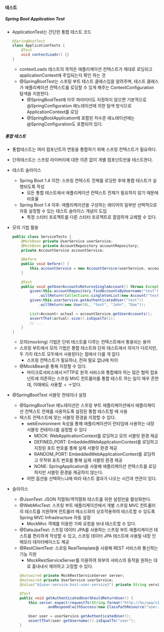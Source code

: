 #### 테스트

##### Spring Boot Application Test

- ApplicationTest는 간단한 통합 테스트 코드
  ```java
  @SpringBootTest
  class ApplicationTests {
      @Test
      void contextLoads() {}
  }
  ```
  - contextLoads 테스트의 목적은 애플리케이션 컨텍스트가 제대로 로딩되고 applicationContext에 주입되는지 확인 하는 것
  - @SpringBootTest는 스프링 부트 테스트 클래스임을 알려주며, 테스트 클래스가 애플리케이션 컨텍스트를 로딩할 수 있게 해주는 ContextConfiguration 탐색을 지원한다.
    - @SpringBootTest에 아무 파라미터도 지정하지 않으면 기본적으로 @SpringConfiguration 애노테이션에 의한 탐색 방식으로 ApplicationContext를 로딩
    - @SpringBootApplication에 포함된 저수준 애노테이션에는 @SpringConfiguration도 포함되어 있다.

##### 통합 테스트

- 통합테스트는 여러 컴포넌트의 연동을 통합하기 위해 스프링 컨텍스트가 필요하다.
- 단위테스트는 스프링 라이버리에 대한 의존 없이 개별 컴포넌트만을 테스트한다.

- 테스트 슬라이스
  - Spring Boot 1.4 이전: 스프링 컨텍스트 전체를 로딩한 후에 통합 테스트가 실행되도록 작성
    - 모든 통합 테스트에서 애플리케이션 컨텍스트 전체가 필요하지 않기 때문에 비효율
  - Spring Boot 1.4 이후: 애플리케이션을 구성하는 레이어의 일부만 선택적으로 자동 설정할 수 있는 테스트 슬라이스 개념이 도입
    - 특정 스타터 프로젝트를 다른 스타터 프로젝트로 깔끔하게 교체할 수 있다.

- 모의 기법 활용
  ```java
  public class ServiceTests {
      @MockBean private UserService userService;
      @MockBean private AccountRepository accountRepository;
      private AccountService accountService;
      
      @Before
      public void before() {
          this.accountService = new AccountService(userService, accountRepository);
      }
      
      @Test
      public void getUserAccountsReturnsSingleAccount() throws Exception {
          given(this.accountRepository.findAccountsByUsername("test"))
              .willReturn(Collections.singletonList(new Account("test")));
          given(this.userService.getAuthenticatedUser("test"))
              .willReturn(new User(0L, "test", "John", "Doe"));
              
          List<Account> actual = accountService.getUserAccounts();
          assertThat(actual).size().isEqualTo(1);
          // ...
      }
  }
  ```
  - 모의(mocking) 기법은 단위 테스트를 다루는 컨텍스트에서 통용되는 용어
  - 스프링 부트에서 모의 기법은 통합 테스트와 단위 테스트에서 의미가 다르지만, 두 가지 테스트 모두에서 사용된다는 점에서 다를 게 없다
    - 스프링 컨텍스트가 필요하냐, 전혀 필요 없냐에 차이
  - @MockBean을 통해 지정할 수 있다.
    - 마이크로서비스에서 HTTP로 원격 서비스와 통합해야 하는 많은 협력 컴포넌트에 의존하는 스프링 MVC 컨트롤러를 통합 테스트 하는 일이 매우 흔한데, 이때에도 사용할 ㅅ ㅜ있다.

- @SpringBootTest 서블릿 컨테이너 설정
  - @SpringBootTest 애노테이션은 스프링 부트 애플리케이션에서 애플리케이션 컨텍스트 전체를 사용하도록 설정된 통합 테스트할 때 사용
  - 텍스트 컨텍스트에 맞는 서블릿 환경을 지정할 수 있다.
    - webEnvironment 속성을 통해 애플리케이션이 런타임에 사용하는 내장 서블릿 컨테이너를 설정할 수 있다
      - MOCK: WebApplicationContext를 로딩하고 모의 서블릿 환경 제공
      - DEFINED_PORT: EmbeddedWebApplicationContext를 로딩하고 지정된 포트 번호를 통해 실제 서블릿 환경 제공
      - RANDOM_PORT: EmbeddedWebApplicationContext를 로딩하고 무작위 포트 번호를 통해 실제 서블릿 환경 제공
      - NONE: SpringApplication을 사용해 애플리케이션 컨텍스트를 로딩하지만 서블릿 환경을 제공하지 않는다.
    - 어떤 옵션을 선택하느냐에 따라 테스트 결과가 나오는 시간과 연관이 있다.
    
- 슬라이스
  - @JsonTest: JSON 직렬화/역직렬화 테스트를 위한 설정만을 활성화한다.
  - @WebMvcTest: 스프링 부트 애플리케이션에서 개별 스프링 MVC 컨트롤러의 테스트를 지원하며 컨트롤러 메소드와의 상호작용하여 테스트할 수 있도록 Spring MVC Infrastructure 자동 설정
    - MockMvc 객체를 이용한 가짜 요청을 보내 테스트할 수 있다.
  - @DataJpaTest: 스프링 데이터 JPA를 사용하는 스프링 부트 애플리케이션 테스트를 편리하게 작성할 수 있고, 스프링 데이터 JPA 테스트에 사용될 내장 인메모리 데이터베이스도 제공
  - @RestClientTest: 스프링 RestTemplate을 사용해 REST 서비스와 통신하는 기능 지원
    - MockRestServiceServer를 이용하여 외부의 서비스의 동작을 원하는 대로 흉내내서 제어하고 고정할 수 있다.
    ```java
    @Autowired private MockRestServiceServer server;
    @Autowired private UserService userService;
    @Value("${user-service.host:user-service}") private String serviceHost;
    
    @Test
    public void getAuthenticatedUserShouldReturnUser() {
        this.server.expect(requestTo(String.format("http://%s/uaa/v1/me", serviceHost))
                .andRespond(withSuccess(new ClassPathResource("user.json", getClass()), MediaType.APPLICATION_JSON));
                
        User user = userService.getAuthenticatedUser();
        assertThat(user.getUsername()).isEqualTo("user");
    }
    ```
  
